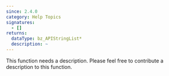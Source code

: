 ```yaml
---
since: 2.4.0
category: Help Topics
signatures:
  - []
returns:
  dataType: bz_APIStringList*
  description: ~
---
```


This function needs a description. Please feel free to contribute a description to this function.
